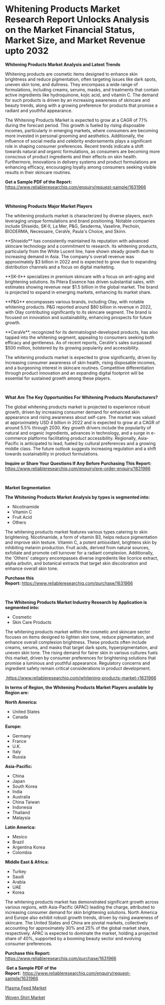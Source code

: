 <p><h1>Whitening Products Market Research Report Unlocks Analysis on the Market Financial Status, Market Size, and Market Revenue upto 2032</h1></p><p><strong>Whitening Products Market Analysis and Latest Trends</strong></p>
<p><p>Whitening products are cosmetic items designed to enhance skin brightness and reduce pigmentation, often targeting issues like dark spots, uneven skin tone, and dullness. They encompass a wide range of formulations, including creams, serums, masks, and treatments that contain active ingredients like hydroquinone, kojic acid, and vitamin C. The demand for such products is driven by an increasing awareness of skincare and beauty trends, along with a growing preference for products that promise a radiant and youthful appearance.</p><p>The Whitening Products Market is expected to grow at a CAGR of 7.1% during the forecast period. This growth is fueled by rising disposable incomes, particularly in emerging markets, where consumers are becoming more invested in personal grooming and aesthetics. Additionally, the influence of social media and celebrity endorsements plays a significant role in shaping consumer preferences. Recent trends indicate a shift towards natural and organic formulations, as consumers are becoming more conscious of product ingredients and their effects on skin health. Furthermore, innovations in delivery systems and product formulations are enhancing efficacy, encouraging loyalty among consumers seeking visible results in their skincare routines.</p></p>
<p><strong>Get a Sample PDF of the Report:&nbsp;</strong> <a href="https://www.reliableresearchiq.com/enquiry/request-sample/1631966?utm_campaign=1900&utm_medium=2&utm_source=Github&utm_content=ia&utm_term=08022025&utm_id=whitening-products">https://www.reliableresearchiq.com/enquiry/request-sample/1631966</a></p>
<p>&nbsp;</p>
<p><strong>Whitening Products Major Market Players</strong></p>
<p><p>The whitening products market is characterized by diverse players, each leveraging unique formulations and brand positioning. Notable companies include Shiseido, SK-II, La Mer, P&G, Sesderma, Vaseline, Pechoin, BIODERMA, Necessaire, CeraVe, Paula's Choice, and Skinn.</p><p>**Shiseido** has consistently maintained its reputation with advanced skincare technology and a commitment to research. Its whitening products, particularly from the White Lucent line, have shown steady growth due to increasing demand in Asia. The company's overall revenue was approximately $3 billion in 2022 and is expected to grow due to expanding distribution channels and a focus on digital marketing.</p><p>**SK-II** specializes in premium skincare with a focus on anti-aging and brightening solutions. Its Pitera Essence has driven substantial sales, with estimates showing revenue near $1.5 billion in the global market. The brand is projected to expand in emerging markets, enhancing its market share.</p><p>**P&G** encompasses various brands, including Olay, with notable whitening products. P&G reported around $80 billion in revenue in 2022, with Olay contributing significantly to its skincare segment. The brand is focused on innovation and sustainability, enhancing prospects for future growth.</p><p>**CeraVe**, recognized for its dermatologist-developed products, has also tapped into the whitening segment, appealing to consumers seeking both efficacy and gentleness. As of recent reports, CeraVe's sales surpassed $500 million, bolstered by its growing popularity and accessibility.</p><p>The whitening products market is expected to grow significantly, driven by increasing consumer awareness of skin health, rising disposable incomes, and a burgeoning interest in skincare routines. Competitive differentiation through product innovation and an expanding digital footprint will be essential for sustained growth among these players.</p></p>
<p>&nbsp;</p>
<p><strong>What Are The Key Opportunities For Whitening Products Manufacturers?</strong></p>
<p><p>The global whitening products market is projected to experience robust growth, driven by increasing consumer demand for enhanced skin appearance and rising awareness about self-care. The market was valued at approximately USD 4 billion in 2022 and is expected to grow at a CAGR of around 5.5% through 2030. Key growth drivers include the popularity of natural and organic ingredients, advances in technology, and a surge in e-commerce platforms facilitating product accessibility. Regionally, Asia-Pacific is anticipated to lead, fueled by cultural preferences and a growing middle class. The future outlook suggests increasing regulation and a shift towards sustainability in product formulations.</p></p>
<p><strong>Inquire or Share Your Questions If Any Before Purchasing This Report:</strong> <a href="https://www.reliableresearchiq.com/enquiry/pre-order-enquiry/1631966?utm_campaign=1900&utm_medium=2&utm_source=Github&utm_content=ia&utm_term=08022025&utm_id=whitening-products">https://www.reliableresearchiq.com/enquiry/pre-order-enquiry/1631966</a></p>
<p>&nbsp;</p>
<p><strong>Market Segmentation</strong></p>
<p><strong>The Whitening Products Market Analysis by types is segmented into:</strong></p>
<p><ul><li>Nicotinamide</li><li>Vitamin C</li><li>Fruit Acid</li><li>Others</li></ul></p>
<p><p>The whitening products market features various types catering to skin brightening. Nicotinamide, a form of vitamin B3, helps reduce pigmentation and improve skin texture. Vitamin C, a potent antioxidant, brightens skin by inhibiting melanin production. Fruit acids, derived from natural sources, exfoliate and promote cell turnover for a radiant complexion. Additionally, the 'Others' category encompasses diverse ingredients like licorice extract, alpha arbutin, and botanical extracts that target skin discoloration and enhance overall skin tone.</p></p>
<p><strong>Purchase this Report:&nbsp;</strong><a href="https://www.reliableresearchiq.com/purchase/1631966?utm_campaign=1900&utm_medium=2&utm_source=Github&utm_content=ia&utm_term=08022025&utm_id=whitening-products">https://www.reliableresearchiq.com/purchase/1631966</a></p>
<p>&nbsp;</p>
<p><strong>The Whitening Products Market Industry Research by Application is segmented into:</strong></p>
<p><ul><li>Cosmetic</li><li>Skin Care Products</li></ul></p>
<p><p>The whitening products market within the cosmetic and skincare sector focuses on items designed to lighten skin tone, reduce pigmentation, and enhance overall complexion brightness. These products often include creams, serums, and masks that target dark spots, hyperpigmentation, and uneven skin tone. The rising demand for fairer skin in various cultures fuels this market, driven by consumer preferences for brightening solutions that promise a luminous and youthful appearance. Regulatory concerns and ingredient safety remain critical considerations in product development.</p></p>
<p><a href="https://www.reliableresearchiq.com/whitening-products-market-r1631966?utm_campaign=1900&utm_medium=2&utm_source=Github&utm_content=ia&utm_term=08022025&utm_id=whitening-products">&nbsp;https://www.reliableresearchiq.com/whitening-products-market-r1631966</a></p>
<p><strong>In terms of Region, the Whitening Products Market Players available by Region are:</strong></p>
<p>
    <p> <strong> North America: </strong>
        <ul>
            <li>United States</li>
            <li>Canada</li>
        </ul>
        </p> 
    <p> <strong> Europe: </strong>
        <ul>
            <li>Germany</li>
            <li>France</li>
            <li>U.K.</li>
            <li>Italy</li>
            <li>Russia</li>
        </ul>
        </p> 
    <p> <strong> Asia-Pacific: </strong>
        <ul>
            <li>China</li>
            <li>Japan</li>
            <li>South Korea</li>
            <li>India</li>
            <li>Australia</li>
            <li>China Taiwan</li>
            <li>Indonesia</li>
            <li>Thailand</li>
            <li>Malaysia</li>
        </ul>
        </p> 
    <p> <strong> Latin America: </strong>
        <ul>
            <li>Mexico</li>
            <li>Brazil</li>
            <li>Argentina Korea</li>
            <li>Colombia</li>
        </ul>
        </p> 
    <p> <strong> Middle East & Africa: </strong>
        <ul>
            <li>Turkey</li>
            <li>Saudi</li>
            <li>Arabia</li>
            <li>UAE</li>
            <li>Korea</li>
        </ul>
    </p>
    </p>
<p><p>The whitening products market has demonstrated significant growth across various regions, with Asia-Pacific (APAC) leading the charge, attributed to increasing consumer demand for skin brightening solutions. North America and Europe also exhibit robust growth trends, driven by rising awareness of skincare. The United States and China are pivotal markets, collectively accounting for approximately 30% and 25% of the global market share, respectively. APAC is expected to dominate the market, holding a projected share of 40%, supported by a booming beauty sector and evolving consumer preferences.</p></p>
<p><strong>Purchase this Report: </strong><a href="https://www.reliableresearchiq.com/purchase/1631966?utm_campaign=1900&utm_medium=2&utm_source=Github&utm_content=ia&utm_term=08022025&utm_id=whitening-products">https://www.reliableresearchiq.com/purchase/1631966</a></p>
<p>&nbsp;<strong>Get a Sample PDF of the Report:&nbsp;&nbsp;</strong><a href="https://www.reliableresearchiq.com/enquiry/request-sample/1631966?utm_campaign=1900&utm_medium=2&utm_source=Github&utm_content=ia&utm_term=08022025&utm_id=whitening-products">https://www.reliableresearchiq.com/enquiry/request-sample/1631966</a></p>
<p><strong></strong></p>
<p><p><a href="https://github.com/tapandtarxo/Market-Research-Report-List-1/blob/main/plasma-feed-market.md?utm_campaign=1900&utm_medium=2&utm_source=Github&utm_content=ia&utm_term=08022025&utm_id=whitening-products">Plasma Feed Market</a></p><p><a href="https://github.com/msiyahhonzo46/Market-Research-Report-List-1/blob/main/woven-shirt-market.md?utm_campaign=1900&utm_medium=2&utm_source=Github&utm_content=ia&utm_term=08022025&utm_id=whitening-products">Woven Shirt Market</a></p></p>